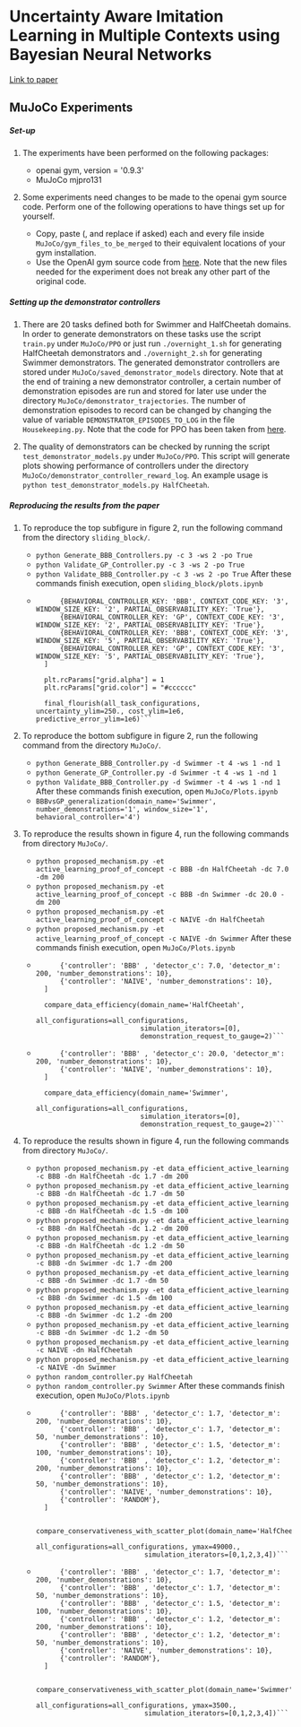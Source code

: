 # Uncertainty Aware Imitation Learning in Multiple Contexts using Bayesian Neural Networks
[Link to paper](https://arxiv.org/pdf/1903.05697.pdf)

## MuJoCo Experiments

##### Set-up
1. The experiments have been performed on the following packages:
	- openai gym, version = '0.9.3'
	- MuJoCo mjpro131

2. Some experiments need changes to be made to the openai gym source code. Perform one of the following operations to have things set up for yourself.
	- Copy, paste (, and replace if asked) each and every file inside `MuJoCo/gym_files_to_be_merged` to their equivalent locations of your gym installation.
	- Use the OpenAI gym source code from [here](https://github.com/sanjaythakur/Multiple_Task_MuJoCo_Domains).
	Note that the new files needed for the experiment does not break any other part of the original code.

##### Setting up the demonstrator controllers
1. There are 20 tasks defined both for Swimmer and HalfCheetah domains. In order to generate demonstrators on these tasks use the script `train.py` under `MuJoCo/PPO` or just run `./overnight_1.sh` for generating HalfCheetah demonstrators and `./overnight_2.sh` for generating Swimmer demonstrators. The generated demonstrator controllers are stored under `MuJoCo/saved_demonstrator_models` directory. Note that at the end of training a new demonstrator controller, a certain number of demonstration episodes are run and stored for later use under the directory `MuJoCo/demonstrator_trajectories`. The number of demonstration episodes to record can be changed by changing the value of variable `DEMONSTRATOR_EPISODES_TO_LOG` in the file `Housekeeping.py`.
Note that the code for PPO has been taken from [here](https://github.com/sanjaythakur/trpo).

2. The quality of demonstrators can be checked by running the script `test_demonstrator_models.py` under `MuJoCo/PPO`. This script will generate plots showing performance of controllers under the directory `MuJoCo/demonstrator_controller_reward_log`. An example usage is ```python test_demonstrator_models.py HalfCheetah```.

##### Reproducing the results from the paper
1. To reproduce the top subfigure in figure 2, run the following command from the directory `sliding_block/`.
	- ```python Generate_BBB_Controllers.py -c 3 -ws 2 -po True```
	- ```python Validate_GP_Controller.py -c 3 -ws 2 -po True```
	- ```python Validate_BBB_Controller.py -c 3 -ws 2 -po True```
	After these commands finish execution, open `sliding_block/plots.ipynb`
	- ```all_task_configurations = [
		    {BEHAVIORAL_CONTROLLER_KEY: 'BBB', CONTEXT_CODE_KEY: '3', WINDOW_SIZE_KEY: '2', PARTIAL_OBSERVABILITY_KEY: 'True'},
		    {BEHAVIORAL_CONTROLLER_KEY: 'GP', CONTEXT_CODE_KEY: '3', WINDOW_SIZE_KEY: '2', PARTIAL_OBSERVABILITY_KEY: 'True'},
		    {BEHAVIORAL_CONTROLLER_KEY: 'BBB', CONTEXT_CODE_KEY: '3', WINDOW_SIZE_KEY: '5', PARTIAL_OBSERVABILITY_KEY: 'True'},
		    {BEHAVIORAL_CONTROLLER_KEY: 'GP', CONTEXT_CODE_KEY: '3', WINDOW_SIZE_KEY: '5', PARTIAL_OBSERVABILITY_KEY: 'True'},
		]

		plt.rcParams["grid.alpha"] = 1
		plt.rcParams["grid.color"] = "#cccccc"

		final_flourish(all_task_configurations, uncertainty_ylim=250., cost_ylim=1e6, predictive_error_ylim=1e6)```
2. To reproduce the bottom subfigure in figure 2, run the following command from the directory `MuJoCo/`.
	- ```python Generate_BBB_Controller.py -d Swimmer -t 4 -ws 1 -nd 1```
	- ```python Generate_GP_Controller.py -d Swimmer -t 4 -ws 1 -nd 1```
	- ```python Validate_BBB_Controller.py -d Swimmer -t 4 -ws 1 -nd 1```
	After these commands finish execution, open `MuJoCo/Plots.ipynb`
	- ```BBBvsGP_generalization(domain_name='Swimmer', number_demonstrations='1', window_size='1', behavioral_controller='4')```

3. To reproduce the results shown in figure 4, run the following commands from directory `MuJoCo/`.
	-  ```python proposed_mechanism.py -et active_learning_proof_of_concept -c BBB -dn HalfCheetah -dc 7.0 -dm 200```
	-  ```python proposed_mechanism.py -et active_learning_proof_of_concept -c BBB -dn Swimmer -dc 20.0 -dm 200```
	-  ```python proposed_mechanism.py -et active_learning_proof_of_concept -c NAIVE -dn HalfCheetah```
	-  ```python proposed_mechanism.py -et active_learning_proof_of_concept -c NAIVE -dn Swimmer```
	After these commands finish execution, open `MuJoCo/Plots.ipynb`
	- ```all_configurations = [
		    {'controller': 'BBB' , 'detector_c': 7.0, 'detector_m': 200, 'number_demonstrations': 10},
		    {'controller': 'NAIVE', 'number_demonstrations': 10},
		]

		compare_data_efficiency(domain_name='HalfCheetah',
		                        all_configurations=all_configurations,
		                        simulation_iterators=[0],
		                        demonstration_request_to_gauge=2)```
    - ```all_configurations = [
		    {'controller': 'BBB' , 'detector_c': 20.0, 'detector_m': 200, 'number_demonstrations': 10},
		    {'controller': 'NAIVE', 'number_demonstrations': 10},
		]

		compare_data_efficiency(domain_name='Swimmer',
		                        all_configurations=all_configurations,
		                        simulation_iterators=[0],
		                        demonstration_request_to_gauge=2)```

4. To reproduce the results shown in figure 4, run the following commands from directory `MuJoCo/`.
	-  ```python proposed_mechanism.py -et data_efficient_active_learning -c BBB -dn HalfCheetah -dc 1.7 -dm 200```
	-  ```python proposed_mechanism.py -et data_efficient_active_learning -c BBB -dn HalfCheetah -dc 1.7 -dm 50```
	-  ```python proposed_mechanism.py -et data_efficient_active_learning -c BBB -dn HalfCheetah -dc 1.5 -dm 100```
	-  ```python proposed_mechanism.py -et data_efficient_active_learning -c BBB -dn HalfCheetah -dc 1.2 -dm 200```
	-  ```python proposed_mechanism.py -et data_efficient_active_learning -c BBB -dn HalfCheetah -dc 1.2 -dm 50```
	-  ```python proposed_mechanism.py -et data_efficient_active_learning -c BBB -dn Swimmer -dc 1.7 -dm 200```
	-  ```python proposed_mechanism.py -et data_efficient_active_learning -c BBB -dn Swimmer -dc 1.7 -dm 50```
	-  ```python proposed_mechanism.py -et data_efficient_active_learning -c BBB -dn Swimmer -dc 1.5 -dm 100```
	-  ```python proposed_mechanism.py -et data_efficient_active_learning -c BBB -dn Swimmer -dc 1.2 -dm 200```
	-  ```python proposed_mechanism.py -et data_efficient_active_learning -c BBB -dn Swimmer -dc 1.2 -dm 50```
	-  ```python proposed_mechanism.py -et data_efficient_active_learning -c NAIVE -dn HalfCheetah```
	-  ```python proposed_mechanism.py -et data_efficient_active_learning -c NAIVE -dn Swimmer```
	-  ```python random_controller.py HalfCheetah```
	-  ```python random_controller.py Swimmer```
	After these commands finish execution, open `MuJoCo/Plots.ipynb`
	- ```all_configurations = [
		    {'controller': 'BBB' , 'detector_c': 1.7, 'detector_m': 200, 'number_demonstrations': 10},
		    {'controller': 'BBB' , 'detector_c': 1.7, 'detector_m': 50, 'number_demonstrations': 10},
		    {'controller': 'BBB' , 'detector_c': 1.5, 'detector_m': 100, 'number_demonstrations': 10},
		    {'controller': 'BBB' , 'detector_c': 1.2, 'detector_m': 200, 'number_demonstrations': 10},
		    {'controller': 'BBB' , 'detector_c': 1.2, 'detector_m': 50, 'number_demonstrations': 10},
		    {'controller': 'NAIVE', 'number_demonstrations': 10},
		    {'controller': 'RANDOM'},
		]

		compare_conservativeness_with_scatter_plot(domain_name='HalfCheetah',
		                         all_configurations=all_configurations, ymax=49000.,
		                         simulation_iterators=[0,1,2,3,4])```
	- ```all_configurations = [
		    {'controller': 'BBB' , 'detector_c': 1.7, 'detector_m': 200, 'number_demonstrations': 10},
		    {'controller': 'BBB' , 'detector_c': 1.7, 'detector_m': 50, 'number_demonstrations': 10},
		    {'controller': 'BBB' , 'detector_c': 1.5, 'detector_m': 100, 'number_demonstrations': 10},
		    {'controller': 'BBB' , 'detector_c': 1.2, 'detector_m': 200, 'number_demonstrations': 10},
		    {'controller': 'BBB' , 'detector_c': 1.2, 'detector_m': 50, 'number_demonstrations': 10},
		    {'controller': 'NAIVE', 'number_demonstrations': 10},
		    {'controller': 'RANDOM'},
		]

		compare_conservativeness_with_scatter_plot(domain_name='Swimmer',
		                         all_configurations=all_configurations, ymax=3500.,
		                         simulation_iterators=[0,1,2,3,4])```                  
